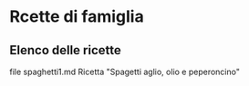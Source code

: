 # Rcette di famiglia
## Elenco delle ricette
file spaghetti1.md
Ricetta "Spagetti aglio, olio e peperoncino"